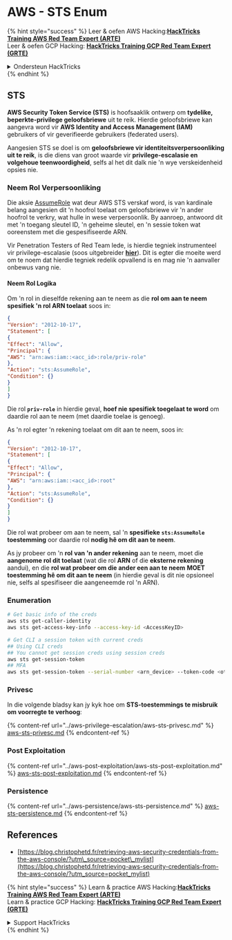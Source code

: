 # AWS - STS Enum

{% hint style="success" %}
Leer & oefen AWS Hacking:<img src="../../../.gitbook/assets/image (1) (1) (1) (1).png" alt="" data-size="line">[**HackTricks Training AWS Red Team Expert (ARTE)**](https://training.hacktricks.xyz/courses/arte)<img src="../../../.gitbook/assets/image (1) (1) (1) (1).png" alt="" data-size="line">\
Leer & oefen GCP Hacking: <img src="../../../.gitbook/assets/image (2) (1).png" alt="" data-size="line">[**HackTricks Training GCP Red Team Expert (GRTE)**<img src="../../../.gitbook/assets/image (2) (1).png" alt="" data-size="line">](https://training.hacktricks.xyz/courses/grte)

<details>

<summary>Ondersteun HackTricks</summary>

* Kyk na die [**subskripsie planne**](https://github.com/sponsors/carlospolop)!
* **Sluit aan by die** 💬 [**Discord groep**](https://discord.gg/hRep4RUj7f) of die [**telegram groep**](https://t.me/peass) of **volg** ons op **Twitter** 🐦 [**@hacktricks\_live**](https://twitter.com/hacktricks_live)**.**
* **Deel hacking truuks deur PRs in te dien na die** [**HackTricks**](https://github.com/carlospolop/hacktricks) en [**HackTricks Cloud**](https://github.com/carlospolop/hacktricks-cloud) github repos.

</details>
{% endhint %}

## STS

**AWS Security Token Service (STS)** is hoofsaaklik ontwerp om **tydelike, beperkte-privilege geloofsbriewe** uit te reik. Hierdie geloofsbriewe kan aangevra word vir **AWS Identity and Access Management (IAM)** gebruikers of vir geverifieerde gebruikers (federated users).

Aangesien STS se doel is om **geloofsbriewe vir identiteitsverpersoonliking uit te reik**, is die diens van groot waarde vir **privilege-escalasie en volgehoue teenwoordigheid**, selfs al het dit dalk nie 'n wye verskeidenheid opsies nie.

### Neem Rol Verpersoonliking

Die aksie [AssumeRole](https://docs.aws.amazon.com/STS/latest/APIReference/API_AssumeRole.html) wat deur AWS STS verskaf word, is van kardinale belang aangesien dit 'n hoofrol toelaat om geloofsbriewe vir 'n ander hoofrol te verkry, wat hulle in wese verpersoonlik. By aanroep, antwoord dit met 'n toegang sleutel ID, 'n geheime sleutel, en 'n sessie token wat ooreenstem met die gespesifiseerde ARN.

Vir Penetration Testers of Red Team lede, is hierdie tegniek instrumenteel vir privilege-escalasie (soos uitgebreider [**hier**](../aws-privilege-escalation/aws-sts-privesc.md#sts-assumerole)). Dit is egter die moeite werd om te noem dat hierdie tegniek redelik opvallend is en mag nie 'n aanvaller onbewus vang nie.

#### Neem Rol Logika

Om 'n rol in dieselfde rekening aan te neem as die **rol om aan te neem spesifiek 'n rol ARN toelaat** soos in:
```json
{
"Version": "2012-10-17",
"Statement": [
{
"Effect": "Allow",
"Principal": {
"AWS": "arn:aws:iam::<acc_id>:role/priv-role"
},
"Action": "sts:AssumeRole",
"Condition": {}
}
]
}
```
Die rol **`priv-role`** in hierdie geval, **hoef nie spesifiek toegelaat te word** om daardie rol aan te neem (met daardie toelae is genoeg).

As 'n rol egter 'n rekening toelaat om dit aan te neem, soos in:
```json
{
"Version": "2012-10-17",
"Statement": [
{
"Effect": "Allow",
"Principal": {
"AWS": "arn:aws:iam::<acc_id>:root"
},
"Action": "sts:AssumeRole",
"Condition": {}
}
]
}
```
Die rol wat probeer om aan te neem, sal 'n **spesifieke `sts:AssumeRole` toestemming** oor daardie rol **nodig hê om dit aan te neem**.

As jy probeer om 'n **rol** **van 'n ander rekening** aan te neem, moet die **aangenome rol dit toelaat** (wat die rol **ARN** of die **eksterne rekening** aandui), en die **rol wat probeer om die ander een aan te neem** **MOET** **toestemming hê om dit aan te neem** (in hierdie geval is dit nie opsioneel nie, selfs al spesifiseer die aangeneemde rol 'n ARN).

### Enumeration
```bash
# Get basic info of the creds
aws sts get-caller-identity
aws sts get-access-key-info --access-key-id <AccessKeyID>

# Get CLI a session token with current creds
## Using CLI creds
## You cannot get session creds using session creds
aws sts get-session-token
## MFA
aws sts get-session-token --serial-number <arn_device> --token-code <otp_code>
```
### Privesc

In die volgende bladsy kan jy kyk hoe om **STS-toestemmings te misbruik om voorregte te verhoog**:

{% content-ref url="../aws-privilege-escalation/aws-sts-privesc.md" %}
[aws-sts-privesc.md](../aws-privilege-escalation/aws-sts-privesc.md)
{% endcontent-ref %}

### Post Exploitation

{% content-ref url="../aws-post-exploitation/aws-sts-post-exploitation.md" %}
[aws-sts-post-exploitation.md](../aws-post-exploitation/aws-sts-post-exploitation.md)
{% endcontent-ref %}

### Persistence

{% content-ref url="../aws-persistence/aws-sts-persistence.md" %}
[aws-sts-persistence.md](../aws-persistence/aws-sts-persistence.md)
{% endcontent-ref %}

## References

* [https://blog.christophetd.fr/retrieving-aws-security-credentials-from-the-aws-console/?utm\_source=pocket\_mylist](https://blog.christophetd.fr/retrieving-aws-security-credentials-from-the-aws-console/?utm_source=pocket_mylist)

{% hint style="success" %}
Learn & practice AWS Hacking:<img src="../../../.gitbook/assets/image (1) (1) (1) (1).png" alt="" data-size="line">[**HackTricks Training AWS Red Team Expert (ARTE)**](https://training.hacktricks.xyz/courses/arte)<img src="../../../.gitbook/assets/image (1) (1) (1) (1).png" alt="" data-size="line">\
Learn & practice GCP Hacking: <img src="../../../.gitbook/assets/image (2) (1).png" alt="" data-size="line">[**HackTricks Training GCP Red Team Expert (GRTE)**<img src="../../../.gitbook/assets/image (2) (1).png" alt="" data-size="line">](https://training.hacktricks.xyz/courses/grte)

<details>

<summary>Support HackTricks</summary>

* Check the [**subscription plans**](https://github.com/sponsors/carlospolop)!
* **Join the** 💬 [**Discord group**](https://discord.gg/hRep4RUj7f) or the [**telegram group**](https://t.me/peass) or **follow** us on **Twitter** 🐦 [**@hacktricks\_live**](https://twitter.com/hacktricks_live)**.**
* **Share hacking tricks by submitting PRs to the** [**HackTricks**](https://github.com/carlospolop/hacktricks) and [**HackTricks Cloud**](https://github.com/carlospolop/hacktricks-cloud) github repos.

</details>
{% endhint %}

